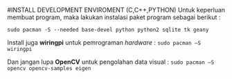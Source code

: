 #INSTALL DEVELOPMENT ENVIROMENT (C,C++,PYTHON)
Untuk keperluan membuat program, maka lakukan instalasi paket program sebagai berikut :

```
sudo pacman -S --needed base-devel python python2 sqlite tk geany
```

Install juga **wiringpi** untuk pemrograman *hardware* :
    `sudo pacman –S wiringpi`
    
Dan jangan lupa **OpenCV** untuk pengolahan data visual :
    `sudo pacman –S opencv opencv-samples eigen`
